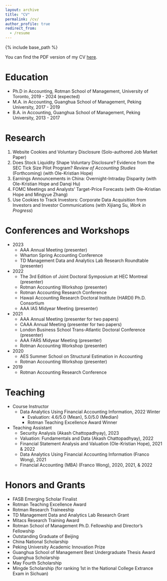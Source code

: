 ```yaml
---
layout: archive
title: "CV"
permalink: /cv/
author_profile: true
redirect_from:
  - /resume
---
```


{% include base_path %}

You can find the PDF version of my CV [here](https://github.com/jliu-ut/CV/blob/main/CV.pdf).

Education
======
* Ph.D in Accounting, Rotman School of Management, University of Toronto, 2019 - 2024 (expected)
* M.A. in Accounting, Guanghua School of Management, Peking University, 2017 - 2019
* B.A. in Accounting, Guanghua School of Management, Peking University, 2013 - 2017

Research
======
1. Website Cookies and Voluntary Disclosure (Solo-authored Job Market Paper)
2. Does Stock Liquidity Shape Voluntary Disclosure? Evidence from the SEC Tick Size Pilot Program? _Review of Accounting Studies_ (Forthcoming) (with Ole-Kristian Hope)
3. Earnings Announcements in China: Overnight-Intraday Disparity (with Ole-Kristian Hope and Danqi Hu)
4. FOMC Meetings and Analysts’ Target-Price Forecasts (with Ole-Kristian Hope and Mingyue Zhang)
5. Use Cookies to Track Investors: Corporate Data Acquisition from Investors and Investor Communications (with Xijiang Su, _Work in Progress_)
   
Conferences and Workshops
======
* 2023
  * AAA Annual Meeting (presenter)
  * Wharton Spring Accounting Conference
  * TD Management Data and Analytics Lab Research Roundtable (presenter)
* 2022
  * The 3rd Edition of Joint Doctoral Symposium at HEC Montreal (presenter)
  * Rotman Accounting Workshop (presenter)
  * Rotman Accounting Research Conference
  * Hawaii Accounting Research Doctoral Institute (HARDI) Ph.D. Consortium
  * AAA IAS Midyear Meeting (presenter)
* 2021
  * AAA Annual Meeting (presenter for two papers)
  * CAAA Annual Meeting (presenter for two papers)
  * London Business School Trans-Atlantic Doctoral Conference (presenter)
  * AAA FARS Midyear Meeting (presenter)
  * Rotman Accounting Workshop (presenter)
* 2020
  * AES Summer School on Structural Estimation in Accounting
  * Rotman Accounting Workshop (presenter)
* 2019
  * Rotman Accounting Research Conference


Teaching
======
* Course Instructor
  * Data Analytics Using Financial Accounting Information, 2022 Winter
    * Evaluation: 4.6/5.0 (Mean), 5.0/5.0 (Median)
    * Rotman Teaching Excellence Award Winner
* Teaching Assistant
  * Security Analysis (Akash Chattopadhyay), 2023
  * Valuation: Fundamentals and Data (Akash Chattopadhyay), 2022
  * Financial Statement Analysis and Valuation (Ole-Kristian Hope), 2021 & 2022
  * Data Analytics Using Financial Accounting Information (Franco Wong), 2021
  * Financial Accounting (MBA) (Franco Wong), 2020, 2021, & 2022


Honors and Grants
======
* FASB Emerging Scholar Finalist
* Rotman Teaching Excellence Award
* Rotman Research Traineeship
* TD Management Data and Analytics Lab Research Grant
* Mitacs Research Training Award
* Rotman School of Management Ph.D. Fellowship and Director’s Fellowship
* Outstanding Graduate of Beijing
* China National Scholarship
* Peking University Academic Innovation Prize
* Guanghua School of Management Best Undergraduate Thesis Award
* Guanghua Scholarship
* May Fourth Scholarship
* Mingde Scholarship (for ranking 1st in the National College Extrance Exam in Sichuan)
  

